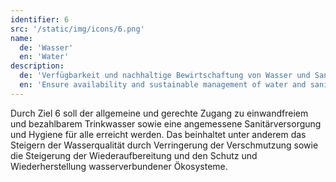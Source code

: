 ```yaml
---
identifier: 6
src: '/static/img/icons/6.png'
name:
  de: 'Wasser'
  en: 'Water'
description:
  de: 'Verfügbarkeit und nachhaltige Bewirtschaftung von Wasser und Sanitärversorgung für alle gewährleisten'
  en: 'Ensure availability and sustainable management of water and sanitation for all'
---
```

Durch Ziel 6 soll der allgemeine und gerechte Zugang zu einwandfreiem und bezahlbarem Trinkwasser sowie 
eine angemessene Sanitärversorgung und Hygiene für alle erreicht werden. Das beinhaltet unter anderem 
das Steigern der Wasserqualität durch Verringerung der Verschmutzung sowie die Steigerung der 
Wiederaufbereitung und den Schutz und Wiederherstellung wasserverbundener Ökosysteme.
